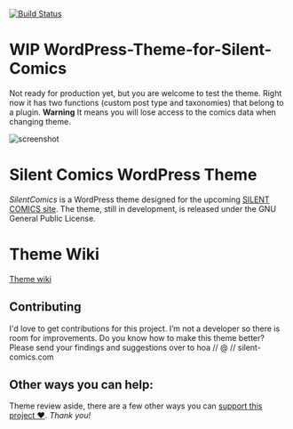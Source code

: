 [![Build Status](https://travis-ci.org/SilentComics/SilentComics-for-WordPress.svg?branch=master)](https://travis-ci.org/SilentComics/SilentComics-for-WordPress)

WIP WordPress-Theme-for-Silent-Comics
=================================

Not ready for production yet, but you are welcome to test the theme. Right now it has two functions (custom post type and taxonomies) that belong to a plugin. **Warning** It means you will lose access to the comics data when changing theme.

![screenshot](http://silentcomics.com/images/screenshot.png)

# Silent Comics WordPress Theme

*SilentComics* is a WordPress theme designed for the upcoming [SILENT COMICS site](http://silent-comics.com). The theme, still in development, is released under the GNU General Public License.

# Theme Wiki
[Theme wiki](https://github.com/SilentComics/SilentComics-for-WordPress/wiki/Theme-set-up)

## Contributing
I'd love to get contributions for this project. I’m not a developer so there is room for improvements. Do you know how to make this theme better? Please send your findings and suggestions over to hoa // @ // silent-comics.com

## Other ways you can help:
Theme review aside, there are a few other ways you can [support this project ♥](http://silentcomics.com/subscribe/). *Thank you!*
